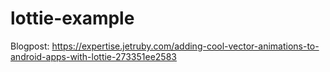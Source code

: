 # lottie-example

Blogpost:
https://expertise.jetruby.com/adding-cool-vector-animations-to-android-apps-with-lottie-273351ee2583
